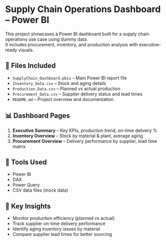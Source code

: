 # Supply Chain Operations Dashboard – Power BI

This project showcases a Power BI dashboard built for a supply chain operations use case using dummy data.  
It includes procurement, inventory, and production analysis with executive-ready visuals.

## 📁 Files Included
- `SupplyChain_Dashboard.pbix` – Main Power BI report file
- `Inventory_Data.csv` – Stock and aging details
- `Production_Data.csv` – Planned vs actual production
- `Procurement_Data.csv` – Supplier delivery status and lead times
- `README.md` – Project overview and documentation

## 📊 Dashboard Pages
1. **Executive Summary** – Key KPIs, production trend, on-time delivery %
2. **Inventory Overview** – Stock by material & plant, average aging
3. **Procurement Overview** – Delivery performance by supplier, lead time matrix

## 🔧 Tools Used
- Power BI
- DAX
- Power Query
- CSV data files (mock data)

## 🧠 Key Insights
- Monitor production efficiency (planned vs actual)
- Track supplier on-time delivery performance
- Identify aging inventory issues by material
- Compare supplier lead times for better sourcing

